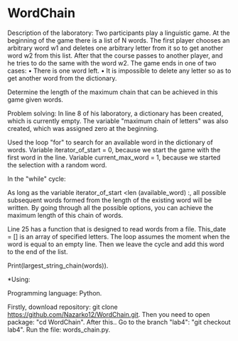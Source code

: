 # WordChain

Description of the laboratory:
Two participants play a linguistic game. At the beginning of the game there is a list of N words. The first player chooses an arbitrary word w1 and deletes one arbitrary letter from it so to get another word w2 from this list. After that the course passes to another player, and he tries to do the same with the word w2. The game ends in one of two cases:
• There is one word left.
• It is impossible to delete any letter so as to get another word from the dictionary.

Determine the length of the maximum chain that can be achieved in this game given words.

Problem solving:
In line 8 of his laboratory, a dictionary has been created, which is currently empty. The variable "maximum chain of letters" was also created, which was assigned zero at the beginning.

Used the loop "for" to search for an available word in the dictionary of words. Variable iterator_of_start = 0, because we start the game with the first word in the line. Variable current_max_word = 1, because we started the selection with a random word.

In the "while" cycle:

As long as the variable iterator_of_start <len (available_word) :, all possible subsequent words formed from the length of the existing word will be written. By going through all the possible options, you can achieve the maximum length of this chain of words.

Line 25 has a function that is designed to read words from a file. This_date = [] is an array of specified letters. The loop assumes the moment when the word is equal to an empty line. Then we leave the cycle and add this word to the end of the list.

Print(largest_string_chain(words)).

*Using:

Programming language: Python.

Firstly, download repository: git clone https://github.com/Nazarko12/WordChain.git. Then you need to open package: "cd WordChain". After this.. Go to the branch "lab4": "git checkout lab4". Run the file: words_chain.py.
